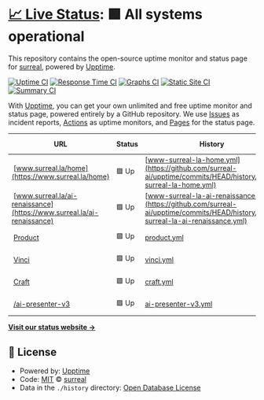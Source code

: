 # [📈 Live Status](https://surreal-ai.github.io/upptime): <!--live status--> **🟩 All systems operational**

This repository contains the open-source uptime monitor and status page for [surreal](https://surreal-ai.github.io/upptime), powered by [Upptime](https://github.com/upptime/upptime).

[![Uptime CI](https://github.com/surreal-ai/upptime/workflows/Uptime%20CI/badge.svg)](https://github.com/surreal-ai/upptime/actions?query=workflow%3A%22Uptime+CI%22)
[![Response Time CI](https://github.com/surreal-ai/upptime/workflows/Response%20Time%20CI/badge.svg)](https://github.com/surreal-ai/upptime/actions?query=workflow%3A%22Response+Time+CI%22)
[![Graphs CI](https://github.com/surreal-ai/upptime/workflows/Graphs%20CI/badge.svg)](https://github.com/surreal-ai/upptime/actions?query=workflow%3A%22Graphs+CI%22)
[![Static Site CI](https://github.com/surreal-ai/upptime/workflows/Static%20Site%20CI/badge.svg)](https://github.com/surreal-ai/upptime/actions?query=workflow%3A%22Static+Site+CI%22)
[![Summary CI](https://github.com/surreal-ai/upptime/workflows/Summary%20CI/badge.svg)](https://github.com/surreal-ai/upptime/actions?query=workflow%3A%22Summary+CI%22)

With [Upptime](https://upptime.js.org), you can get your own unlimited and free uptime monitor and status page, powered entirely by a GitHub repository. We use [Issues](https://github.com/surreal-ai/upptime/issues) as incident reports, [Actions](https://github.com/surreal-ai/upptime/actions) as uptime monitors, and [Pages](https://surreal-ai.github.io/upptime) for the status page.

<!--start: status pages-->
<!-- This summary is generated by Upptime (https://github.com/upptime/upptime) -->
<!-- Do not edit this manually, your changes will be overwritten -->
<!-- prettier-ignore -->
| URL | Status | History | Response Time | Uptime |
| --- | ------ | ------- | ------------- | ------ |
| <img alt="" src="https://favicons.githubusercontent.com/www.surreal.la" height="13"> [www.surreal.la/home](https://www.surreal.la/home) | 🟩 Up | [www-surreal-la-home.yml](https://github.com/surreal-ai/upptime/commits/HEAD/history/www-surreal-la-home.yml) | <details><summary><img alt="Response time graph" src="./graphs/www-surreal-la-home/response-time-week.png" height="20"> 768ms</summary><br><a href="https://surreal-ai.github.io/upptime/history/www-surreal-la-home"><img alt="Response time 768" src="https://img.shields.io/endpoint?url=https%3A%2F%2Fraw.githubusercontent.com%2Fsurreal-ai%2Fupptime%2FHEAD%2Fapi%2Fwww-surreal-la-home%2Fresponse-time.json"></a><br><a href="https://surreal-ai.github.io/upptime/history/www-surreal-la-home"><img alt="24-hour response time 768" src="https://img.shields.io/endpoint?url=https%3A%2F%2Fraw.githubusercontent.com%2Fsurreal-ai%2Fupptime%2FHEAD%2Fapi%2Fwww-surreal-la-home%2Fresponse-time-day.json"></a><br><a href="https://surreal-ai.github.io/upptime/history/www-surreal-la-home"><img alt="7-day response time 768" src="https://img.shields.io/endpoint?url=https%3A%2F%2Fraw.githubusercontent.com%2Fsurreal-ai%2Fupptime%2FHEAD%2Fapi%2Fwww-surreal-la-home%2Fresponse-time-week.json"></a><br><a href="https://surreal-ai.github.io/upptime/history/www-surreal-la-home"><img alt="30-day response time 768" src="https://img.shields.io/endpoint?url=https%3A%2F%2Fraw.githubusercontent.com%2Fsurreal-ai%2Fupptime%2FHEAD%2Fapi%2Fwww-surreal-la-home%2Fresponse-time-month.json"></a><br><a href="https://surreal-ai.github.io/upptime/history/www-surreal-la-home"><img alt="1-year response time 768" src="https://img.shields.io/endpoint?url=https%3A%2F%2Fraw.githubusercontent.com%2Fsurreal-ai%2Fupptime%2FHEAD%2Fapi%2Fwww-surreal-la-home%2Fresponse-time-year.json"></a></details> | <details><summary><a href="https://surreal-ai.github.io/upptime/history/www-surreal-la-home">100.00%</a></summary><a href="https://surreal-ai.github.io/upptime/history/www-surreal-la-home"><img alt="All-time uptime 100.00%" src="https://img.shields.io/endpoint?url=https%3A%2F%2Fraw.githubusercontent.com%2Fsurreal-ai%2Fupptime%2FHEAD%2Fapi%2Fwww-surreal-la-home%2Fuptime.json"></a><br><a href="https://surreal-ai.github.io/upptime/history/www-surreal-la-home"><img alt="24-hour uptime 100.00%" src="https://img.shields.io/endpoint?url=https%3A%2F%2Fraw.githubusercontent.com%2Fsurreal-ai%2Fupptime%2FHEAD%2Fapi%2Fwww-surreal-la-home%2Fuptime-day.json"></a><br><a href="https://surreal-ai.github.io/upptime/history/www-surreal-la-home"><img alt="7-day uptime 100.00%" src="https://img.shields.io/endpoint?url=https%3A%2F%2Fraw.githubusercontent.com%2Fsurreal-ai%2Fupptime%2FHEAD%2Fapi%2Fwww-surreal-la-home%2Fuptime-week.json"></a><br><a href="https://surreal-ai.github.io/upptime/history/www-surreal-la-home"><img alt="30-day uptime 100.00%" src="https://img.shields.io/endpoint?url=https%3A%2F%2Fraw.githubusercontent.com%2Fsurreal-ai%2Fupptime%2FHEAD%2Fapi%2Fwww-surreal-la-home%2Fuptime-month.json"></a><br><a href="https://surreal-ai.github.io/upptime/history/www-surreal-la-home"><img alt="1-year uptime 100.00%" src="https://img.shields.io/endpoint?url=https%3A%2F%2Fraw.githubusercontent.com%2Fsurreal-ai%2Fupptime%2FHEAD%2Fapi%2Fwww-surreal-la-home%2Fuptime-year.json"></a></details>
| <img alt="" src="https://favicons.githubusercontent.com/www.surreal.la" height="13"> [www.surreal.la/ai-renaissance](https://www.surreal.la/ai-renaissance) | 🟩 Up | [www-surreal-la-ai-renaissance.yml](https://github.com/surreal-ai/upptime/commits/HEAD/history/www-surreal-la-ai-renaissance.yml) | <details><summary><img alt="Response time graph" src="./graphs/www-surreal-la-ai-renaissance/response-time-week.png" height="20"> 163ms</summary><br><a href="https://surreal-ai.github.io/upptime/history/www-surreal-la-ai-renaissance"><img alt="Response time 163" src="https://img.shields.io/endpoint?url=https%3A%2F%2Fraw.githubusercontent.com%2Fsurreal-ai%2Fupptime%2FHEAD%2Fapi%2Fwww-surreal-la-ai-renaissance%2Fresponse-time.json"></a><br><a href="https://surreal-ai.github.io/upptime/history/www-surreal-la-ai-renaissance"><img alt="24-hour response time 163" src="https://img.shields.io/endpoint?url=https%3A%2F%2Fraw.githubusercontent.com%2Fsurreal-ai%2Fupptime%2FHEAD%2Fapi%2Fwww-surreal-la-ai-renaissance%2Fresponse-time-day.json"></a><br><a href="https://surreal-ai.github.io/upptime/history/www-surreal-la-ai-renaissance"><img alt="7-day response time 163" src="https://img.shields.io/endpoint?url=https%3A%2F%2Fraw.githubusercontent.com%2Fsurreal-ai%2Fupptime%2FHEAD%2Fapi%2Fwww-surreal-la-ai-renaissance%2Fresponse-time-week.json"></a><br><a href="https://surreal-ai.github.io/upptime/history/www-surreal-la-ai-renaissance"><img alt="30-day response time 163" src="https://img.shields.io/endpoint?url=https%3A%2F%2Fraw.githubusercontent.com%2Fsurreal-ai%2Fupptime%2FHEAD%2Fapi%2Fwww-surreal-la-ai-renaissance%2Fresponse-time-month.json"></a><br><a href="https://surreal-ai.github.io/upptime/history/www-surreal-la-ai-renaissance"><img alt="1-year response time 163" src="https://img.shields.io/endpoint?url=https%3A%2F%2Fraw.githubusercontent.com%2Fsurreal-ai%2Fupptime%2FHEAD%2Fapi%2Fwww-surreal-la-ai-renaissance%2Fresponse-time-year.json"></a></details> | <details><summary><a href="https://surreal-ai.github.io/upptime/history/www-surreal-la-ai-renaissance">100.00%</a></summary><a href="https://surreal-ai.github.io/upptime/history/www-surreal-la-ai-renaissance"><img alt="All-time uptime 100.00%" src="https://img.shields.io/endpoint?url=https%3A%2F%2Fraw.githubusercontent.com%2Fsurreal-ai%2Fupptime%2FHEAD%2Fapi%2Fwww-surreal-la-ai-renaissance%2Fuptime.json"></a><br><a href="https://surreal-ai.github.io/upptime/history/www-surreal-la-ai-renaissance"><img alt="24-hour uptime 100.00%" src="https://img.shields.io/endpoint?url=https%3A%2F%2Fraw.githubusercontent.com%2Fsurreal-ai%2Fupptime%2FHEAD%2Fapi%2Fwww-surreal-la-ai-renaissance%2Fuptime-day.json"></a><br><a href="https://surreal-ai.github.io/upptime/history/www-surreal-la-ai-renaissance"><img alt="7-day uptime 100.00%" src="https://img.shields.io/endpoint?url=https%3A%2F%2Fraw.githubusercontent.com%2Fsurreal-ai%2Fupptime%2FHEAD%2Fapi%2Fwww-surreal-la-ai-renaissance%2Fuptime-week.json"></a><br><a href="https://surreal-ai.github.io/upptime/history/www-surreal-la-ai-renaissance"><img alt="30-day uptime 100.00%" src="https://img.shields.io/endpoint?url=https%3A%2F%2Fraw.githubusercontent.com%2Fsurreal-ai%2Fupptime%2FHEAD%2Fapi%2Fwww-surreal-la-ai-renaissance%2Fuptime-month.json"></a><br><a href="https://surreal-ai.github.io/upptime/history/www-surreal-la-ai-renaissance"><img alt="1-year uptime 100.00%" src="https://img.shields.io/endpoint?url=https%3A%2F%2Fraw.githubusercontent.com%2Fsurreal-ai%2Fupptime%2FHEAD%2Fapi%2Fwww-surreal-la-ai-renaissance%2Fuptime-year.json"></a></details>
| <img alt="" src="https://favicons.githubusercontent.com/product.surreal-ai.com" height="13"> [Product](https://product.surreal-ai.com) | 🟩 Up | [product.yml](https://github.com/surreal-ai/upptime/commits/HEAD/history/product.yml) | <details><summary><img alt="Response time graph" src="./graphs/product/response-time-week.png" height="20"> 1032ms</summary><br><a href="https://surreal-ai.github.io/upptime/history/product"><img alt="Response time 1032" src="https://img.shields.io/endpoint?url=https%3A%2F%2Fraw.githubusercontent.com%2Fsurreal-ai%2Fupptime%2FHEAD%2Fapi%2Fproduct%2Fresponse-time.json"></a><br><a href="https://surreal-ai.github.io/upptime/history/product"><img alt="24-hour response time 1032" src="https://img.shields.io/endpoint?url=https%3A%2F%2Fraw.githubusercontent.com%2Fsurreal-ai%2Fupptime%2FHEAD%2Fapi%2Fproduct%2Fresponse-time-day.json"></a><br><a href="https://surreal-ai.github.io/upptime/history/product"><img alt="7-day response time 1032" src="https://img.shields.io/endpoint?url=https%3A%2F%2Fraw.githubusercontent.com%2Fsurreal-ai%2Fupptime%2FHEAD%2Fapi%2Fproduct%2Fresponse-time-week.json"></a><br><a href="https://surreal-ai.github.io/upptime/history/product"><img alt="30-day response time 1032" src="https://img.shields.io/endpoint?url=https%3A%2F%2Fraw.githubusercontent.com%2Fsurreal-ai%2Fupptime%2FHEAD%2Fapi%2Fproduct%2Fresponse-time-month.json"></a><br><a href="https://surreal-ai.github.io/upptime/history/product"><img alt="1-year response time 1032" src="https://img.shields.io/endpoint?url=https%3A%2F%2Fraw.githubusercontent.com%2Fsurreal-ai%2Fupptime%2FHEAD%2Fapi%2Fproduct%2Fresponse-time-year.json"></a></details> | <details><summary><a href="https://surreal-ai.github.io/upptime/history/product">100.00%</a></summary><a href="https://surreal-ai.github.io/upptime/history/product"><img alt="All-time uptime 100.00%" src="https://img.shields.io/endpoint?url=https%3A%2F%2Fraw.githubusercontent.com%2Fsurreal-ai%2Fupptime%2FHEAD%2Fapi%2Fproduct%2Fuptime.json"></a><br><a href="https://surreal-ai.github.io/upptime/history/product"><img alt="24-hour uptime 100.00%" src="https://img.shields.io/endpoint?url=https%3A%2F%2Fraw.githubusercontent.com%2Fsurreal-ai%2Fupptime%2FHEAD%2Fapi%2Fproduct%2Fuptime-day.json"></a><br><a href="https://surreal-ai.github.io/upptime/history/product"><img alt="7-day uptime 100.00%" src="https://img.shields.io/endpoint?url=https%3A%2F%2Fraw.githubusercontent.com%2Fsurreal-ai%2Fupptime%2FHEAD%2Fapi%2Fproduct%2Fuptime-week.json"></a><br><a href="https://surreal-ai.github.io/upptime/history/product"><img alt="30-day uptime 100.00%" src="https://img.shields.io/endpoint?url=https%3A%2F%2Fraw.githubusercontent.com%2Fsurreal-ai%2Fupptime%2FHEAD%2Fapi%2Fproduct%2Fuptime-month.json"></a><br><a href="https://surreal-ai.github.io/upptime/history/product"><img alt="1-year uptime 100.00%" src="https://img.shields.io/endpoint?url=https%3A%2F%2Fraw.githubusercontent.com%2Fsurreal-ai%2Fupptime%2FHEAD%2Fapi%2Fproduct%2Fuptime-year.json"></a></details>
| <img alt="" src="https://favicons.githubusercontent.com/vinci.surreal-ai.com" height="13"> [Vinci](https://vinci.surreal-ai.com) | 🟩 Up | [vinci.yml](https://github.com/surreal-ai/upptime/commits/HEAD/history/vinci.yml) | <details><summary><img alt="Response time graph" src="./graphs/vinci/response-time-week.png" height="20"> 1055ms</summary><br><a href="https://surreal-ai.github.io/upptime/history/vinci"><img alt="Response time 1055" src="https://img.shields.io/endpoint?url=https%3A%2F%2Fraw.githubusercontent.com%2Fsurreal-ai%2Fupptime%2FHEAD%2Fapi%2Fvinci%2Fresponse-time.json"></a><br><a href="https://surreal-ai.github.io/upptime/history/vinci"><img alt="24-hour response time 1055" src="https://img.shields.io/endpoint?url=https%3A%2F%2Fraw.githubusercontent.com%2Fsurreal-ai%2Fupptime%2FHEAD%2Fapi%2Fvinci%2Fresponse-time-day.json"></a><br><a href="https://surreal-ai.github.io/upptime/history/vinci"><img alt="7-day response time 1055" src="https://img.shields.io/endpoint?url=https%3A%2F%2Fraw.githubusercontent.com%2Fsurreal-ai%2Fupptime%2FHEAD%2Fapi%2Fvinci%2Fresponse-time-week.json"></a><br><a href="https://surreal-ai.github.io/upptime/history/vinci"><img alt="30-day response time 1055" src="https://img.shields.io/endpoint?url=https%3A%2F%2Fraw.githubusercontent.com%2Fsurreal-ai%2Fupptime%2FHEAD%2Fapi%2Fvinci%2Fresponse-time-month.json"></a><br><a href="https://surreal-ai.github.io/upptime/history/vinci"><img alt="1-year response time 1055" src="https://img.shields.io/endpoint?url=https%3A%2F%2Fraw.githubusercontent.com%2Fsurreal-ai%2Fupptime%2FHEAD%2Fapi%2Fvinci%2Fresponse-time-year.json"></a></details> | <details><summary><a href="https://surreal-ai.github.io/upptime/history/vinci">100.00%</a></summary><a href="https://surreal-ai.github.io/upptime/history/vinci"><img alt="All-time uptime 100.00%" src="https://img.shields.io/endpoint?url=https%3A%2F%2Fraw.githubusercontent.com%2Fsurreal-ai%2Fupptime%2FHEAD%2Fapi%2Fvinci%2Fuptime.json"></a><br><a href="https://surreal-ai.github.io/upptime/history/vinci"><img alt="24-hour uptime 100.00%" src="https://img.shields.io/endpoint?url=https%3A%2F%2Fraw.githubusercontent.com%2Fsurreal-ai%2Fupptime%2FHEAD%2Fapi%2Fvinci%2Fuptime-day.json"></a><br><a href="https://surreal-ai.github.io/upptime/history/vinci"><img alt="7-day uptime 100.00%" src="https://img.shields.io/endpoint?url=https%3A%2F%2Fraw.githubusercontent.com%2Fsurreal-ai%2Fupptime%2FHEAD%2Fapi%2Fvinci%2Fuptime-week.json"></a><br><a href="https://surreal-ai.github.io/upptime/history/vinci"><img alt="30-day uptime 100.00%" src="https://img.shields.io/endpoint?url=https%3A%2F%2Fraw.githubusercontent.com%2Fsurreal-ai%2Fupptime%2FHEAD%2Fapi%2Fvinci%2Fuptime-month.json"></a><br><a href="https://surreal-ai.github.io/upptime/history/vinci"><img alt="1-year uptime 100.00%" src="https://img.shields.io/endpoint?url=https%3A%2F%2Fraw.githubusercontent.com%2Fsurreal-ai%2Fupptime%2FHEAD%2Fapi%2Fvinci%2Fuptime-year.json"></a></details>
| <img alt="" src="https://favicons.githubusercontent.com/craft-api.surreal-ai.com" height="13"> [Craft](https://craft-api.surreal-ai.com/v1/health_check) | 🟩 Up | [craft.yml](https://github.com/surreal-ai/upptime/commits/HEAD/history/craft.yml) | <details><summary><img alt="Response time graph" src="./graphs/craft/response-time-week.png" height="20"> 1666ms</summary><br><a href="https://surreal-ai.github.io/upptime/history/craft"><img alt="Response time 1666" src="https://img.shields.io/endpoint?url=https%3A%2F%2Fraw.githubusercontent.com%2Fsurreal-ai%2Fupptime%2FHEAD%2Fapi%2Fcraft%2Fresponse-time.json"></a><br><a href="https://surreal-ai.github.io/upptime/history/craft"><img alt="24-hour response time 1666" src="https://img.shields.io/endpoint?url=https%3A%2F%2Fraw.githubusercontent.com%2Fsurreal-ai%2Fupptime%2FHEAD%2Fapi%2Fcraft%2Fresponse-time-day.json"></a><br><a href="https://surreal-ai.github.io/upptime/history/craft"><img alt="7-day response time 1666" src="https://img.shields.io/endpoint?url=https%3A%2F%2Fraw.githubusercontent.com%2Fsurreal-ai%2Fupptime%2FHEAD%2Fapi%2Fcraft%2Fresponse-time-week.json"></a><br><a href="https://surreal-ai.github.io/upptime/history/craft"><img alt="30-day response time 1666" src="https://img.shields.io/endpoint?url=https%3A%2F%2Fraw.githubusercontent.com%2Fsurreal-ai%2Fupptime%2FHEAD%2Fapi%2Fcraft%2Fresponse-time-month.json"></a><br><a href="https://surreal-ai.github.io/upptime/history/craft"><img alt="1-year response time 1666" src="https://img.shields.io/endpoint?url=https%3A%2F%2Fraw.githubusercontent.com%2Fsurreal-ai%2Fupptime%2FHEAD%2Fapi%2Fcraft%2Fresponse-time-year.json"></a></details> | <details><summary><a href="https://surreal-ai.github.io/upptime/history/craft">100.00%</a></summary><a href="https://surreal-ai.github.io/upptime/history/craft"><img alt="All-time uptime 100.00%" src="https://img.shields.io/endpoint?url=https%3A%2F%2Fraw.githubusercontent.com%2Fsurreal-ai%2Fupptime%2FHEAD%2Fapi%2Fcraft%2Fuptime.json"></a><br><a href="https://surreal-ai.github.io/upptime/history/craft"><img alt="24-hour uptime 100.00%" src="https://img.shields.io/endpoint?url=https%3A%2F%2Fraw.githubusercontent.com%2Fsurreal-ai%2Fupptime%2FHEAD%2Fapi%2Fcraft%2Fuptime-day.json"></a><br><a href="https://surreal-ai.github.io/upptime/history/craft"><img alt="7-day uptime 100.00%" src="https://img.shields.io/endpoint?url=https%3A%2F%2Fraw.githubusercontent.com%2Fsurreal-ai%2Fupptime%2FHEAD%2Fapi%2Fcraft%2Fuptime-week.json"></a><br><a href="https://surreal-ai.github.io/upptime/history/craft"><img alt="30-day uptime 100.00%" src="https://img.shields.io/endpoint?url=https%3A%2F%2Fraw.githubusercontent.com%2Fsurreal-ai%2Fupptime%2FHEAD%2Fapi%2Fcraft%2Fuptime-month.json"></a><br><a href="https://surreal-ai.github.io/upptime/history/craft"><img alt="1-year uptime 100.00%" src="https://img.shields.io/endpoint?url=https%3A%2F%2Fraw.githubusercontent.com%2Fsurreal-ai%2Fupptime%2FHEAD%2Fapi%2Fcraft%2Fuptime-year.json"></a></details>
| <img alt="" src="https://favicons.githubusercontent.com/craft-api.surreal-ai.com" height="13"> [/ai-presenter-v3](https://craft-api.surreal-ai.com/ai-presenter-v3) | 🟩 Up | [ai-presenter-v3.yml](https://github.com/surreal-ai/upptime/commits/HEAD/history/ai-presenter-v3.yml) | <details><summary><img alt="Response time graph" src="./graphs/ai-presenter-v3/response-time-week.png" height="20"> 427ms</summary><br><a href="https://surreal-ai.github.io/upptime/history/ai-presenter-v3"><img alt="Response time 427" src="https://img.shields.io/endpoint?url=https%3A%2F%2Fraw.githubusercontent.com%2Fsurreal-ai%2Fupptime%2FHEAD%2Fapi%2Fai-presenter-v3%2Fresponse-time.json"></a><br><a href="https://surreal-ai.github.io/upptime/history/ai-presenter-v3"><img alt="24-hour response time 427" src="https://img.shields.io/endpoint?url=https%3A%2F%2Fraw.githubusercontent.com%2Fsurreal-ai%2Fupptime%2FHEAD%2Fapi%2Fai-presenter-v3%2Fresponse-time-day.json"></a><br><a href="https://surreal-ai.github.io/upptime/history/ai-presenter-v3"><img alt="7-day response time 427" src="https://img.shields.io/endpoint?url=https%3A%2F%2Fraw.githubusercontent.com%2Fsurreal-ai%2Fupptime%2FHEAD%2Fapi%2Fai-presenter-v3%2Fresponse-time-week.json"></a><br><a href="https://surreal-ai.github.io/upptime/history/ai-presenter-v3"><img alt="30-day response time 427" src="https://img.shields.io/endpoint?url=https%3A%2F%2Fraw.githubusercontent.com%2Fsurreal-ai%2Fupptime%2FHEAD%2Fapi%2Fai-presenter-v3%2Fresponse-time-month.json"></a><br><a href="https://surreal-ai.github.io/upptime/history/ai-presenter-v3"><img alt="1-year response time 427" src="https://img.shields.io/endpoint?url=https%3A%2F%2Fraw.githubusercontent.com%2Fsurreal-ai%2Fupptime%2FHEAD%2Fapi%2Fai-presenter-v3%2Fresponse-time-year.json"></a></details> | <details><summary><a href="https://surreal-ai.github.io/upptime/history/ai-presenter-v3">100.00%</a></summary><a href="https://surreal-ai.github.io/upptime/history/ai-presenter-v3"><img alt="All-time uptime 100.00%" src="https://img.shields.io/endpoint?url=https%3A%2F%2Fraw.githubusercontent.com%2Fsurreal-ai%2Fupptime%2FHEAD%2Fapi%2Fai-presenter-v3%2Fuptime.json"></a><br><a href="https://surreal-ai.github.io/upptime/history/ai-presenter-v3"><img alt="24-hour uptime 100.00%" src="https://img.shields.io/endpoint?url=https%3A%2F%2Fraw.githubusercontent.com%2Fsurreal-ai%2Fupptime%2FHEAD%2Fapi%2Fai-presenter-v3%2Fuptime-day.json"></a><br><a href="https://surreal-ai.github.io/upptime/history/ai-presenter-v3"><img alt="7-day uptime 100.00%" src="https://img.shields.io/endpoint?url=https%3A%2F%2Fraw.githubusercontent.com%2Fsurreal-ai%2Fupptime%2FHEAD%2Fapi%2Fai-presenter-v3%2Fuptime-week.json"></a><br><a href="https://surreal-ai.github.io/upptime/history/ai-presenter-v3"><img alt="30-day uptime 100.00%" src="https://img.shields.io/endpoint?url=https%3A%2F%2Fraw.githubusercontent.com%2Fsurreal-ai%2Fupptime%2FHEAD%2Fapi%2Fai-presenter-v3%2Fuptime-month.json"></a><br><a href="https://surreal-ai.github.io/upptime/history/ai-presenter-v3"><img alt="1-year uptime 100.00%" src="https://img.shields.io/endpoint?url=https%3A%2F%2Fraw.githubusercontent.com%2Fsurreal-ai%2Fupptime%2FHEAD%2Fapi%2Fai-presenter-v3%2Fuptime-year.json"></a></details>

<!--end: status pages-->

[**Visit our status website →**](https://surreal-ai.github.io/upptime)

## 📄 License

- Powered by: [Upptime](https://github.com/upptime/upptime)
- Code: [MIT](./LICENSE) © [surreal](https://surreal-ai.github.io/upptime)
- Data in the `./history` directory: [Open Database License](https://opendatacommons.org/licenses/odbl/1-0/)
